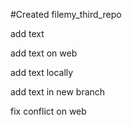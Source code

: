 ﻿#Created filemy_third_repo

add text

add text on web

add text locally

add text in new branch

fix conflict on web
 

